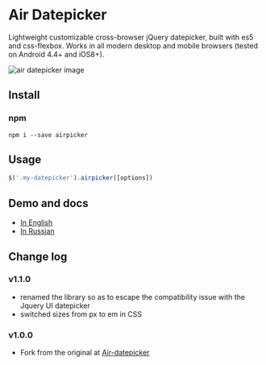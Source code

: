 # Air Datepicker

Lightweight customizable cross-browser jQuery datepicker, built with es5 and css-flexbox. Works in all modern desktop and mobile browsers (tested on Android 4.4+ and iOS8+).

![air datepicker image](https://github.com/t1m0n/air-datepicker/raw/master/docs/img/promo-img-time.png)

## Install

### npm
```
npm i --save airpicker
```

## Usage
```javascript
$('.my-datepicker').airpicker([options])
```

## Demo and docs
* [In English](http://t1m0n.name/air-datepicker/docs/)
* [In Russian](http://t1m0n.name/air-datepicker/docs/index-ru.html)

## Change log

### v1.1.0
* renamed the library so as to escape the compatibility issue with the Jquery UI datepicker
* switched sizes from px to em in CSS

### v1.0.0
* Fork from the original at [Air-datepicker](https://github.com/t1m0n/air-datepicker)
